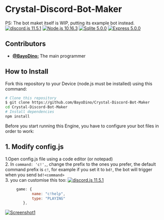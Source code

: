 # Crystal-Discord-Bot-Maker
PS: The bot maket itself is WIP, putting its example bot instead.<br>
[![discord.js 11.5.1](https://img.shields.io/badge/discord.js-12.0.1-green.svg)](https://discord.js.org/)
[![Node.js 10.16.3](https://img.shields.io/badge/Node.js-10.16.3-brightgreen.svg)](https://nodejs.org/en/)
[![Sqlite 5.0.0](https://img.shields.io/badge/sqlite3-5.0.0-blue.svg)](https://sqlite.org/)
[![Express 5.0.0](https://img.shields.io/badge/express-14.7.1-red.svg)](https://expressjs.com/)
## Contributors
* [**@BayoDino:**](https://github.com/BayoDino) The main programmer
## How to Install
Fork this repository to your Device (node.js must be installed) using this command:
```bash
# Clone this repository
$ git clone https://github.com/BayoDino/Crystal-Discord-Bot-Maker
cd Crystal-Discord-Bot-Maker
# Install dependencies
npm install
```
Before you start running this Engine, you have to configure your bot files in order to work:
## 1. Modify config.js
   1.Open config.js file using a code editor (or notepad) <br>
   2. In `command: 'c!',`, change the prefix to the ones you prefer, the default command prefix is `c!`, for example if you set it to `bd!`, the bot will trigger when you send `bd!<command>`</br>
   3. you can customise this too: [![discord.js 11.5.1](https://img.shields.io/badge/discord.js-12.0.1-green.svg)](https://shields.io/)
   
```js
     game: {
            name: "c!help",
            type: "PLAYING"
        },
```
    
    
[![Screenshot1](https://cdn.discordapp.com/attachments/803296152233312286/805694154235183125/bayodino-4.jpg)](https://cdn.discordapp.com/attachments/803296152233312286/805694154235183125/bayodino-4.jpg)    
